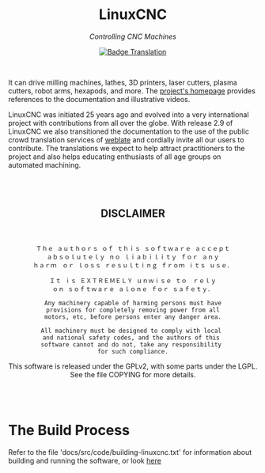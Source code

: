<div align = center>
  
# LinuxCNC
  
*Controlling CNC Machines*

[![Badge Translation]][Translation]

<br>
  
</div>

It can drive milling machines, lathes, 3D printers, laser cutters,
plasma cutters, robot arms, hexapods, and more.
The [project's homepage][Website] provides references to
the documentation and illustrative videos.

LinuxCNC was initiated 25 years ago and evolved into a very international
project with contributions from all over the globe.
With release 2.9 of LinuxCNC we also transitioned the
documentation to the use of the public crowd translation services of
[weblate] and cordially
invite all our users to contribute.
The translations we expect to help attract practitioners to the project
and also helps educating enthusiasts of all age groups on automated
machining.

<div align = center>

<br>
<br>

## DISCLAIMER
  
<br>

```
Ｔｈｅ ａｕｔｈｏｒｓ ｏｆ ｔｈｉｓ ｓｏｆｔｗａｒｅ ａｃｃｅｐｔ
ａｂｓｏｌｕｔｅｌｙ ｎｏ ｌｉａｂｉｌｉｔｙ ｆｏｒ ａｎｙ
ｈａｒｍ　ｏｒ ｌｏｓｓ ｒｅｓｕｌｔｉｎｇ ｆｒｏｍ ｉｔｓ ｕｓｅ．

Ｉｔ ｉｓ ＥＸＴＲＥＭＥＬＹ ｕｎｗｉｓｅ ｔｏ　ｒｅｌｙ
ｏｎ ｓｏｆｔｗａｒｅ ａｌｏｎｅ ｆｏｒ ｓａｆｅｔｙ．

Any machinery capable of harming persons must have
provisions for completely removing power from all
motors, etc, before persons enter any danger area.

All machinery must be designed to comply with local 
and national safety codes, and the authors of this 
software cannot and do not, take any responsibility 
for such compliance.
```

This software is released under the GPLv2, with some parts under the LGPL.
See the file COPYING for more details.

<br>
<br>
  
</div>
  
# The Build Process

Refer to the file 'docs/src/code/building-linuxcnc.txt' for information
about building and running the software, or look [here][Building Information]

<!----------------------------------------------------------------------------->

[Badge Translation]: https://hosted.weblate.org/widgets/linuxcnc/-/svg-badge.svg

[Translation]: https://hosted.weblate.org/engage/linuxcnc/
[Weblate]: https://hosted.weblate.org/projects/linuxcnc/
[Website]: https://linuxcnc.org/

[Building Information]: http://linuxcnc.org/docs/devel/html/code/building-linuxcnc.html

